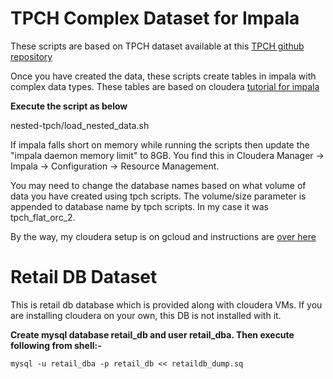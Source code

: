 # TPCH Complex Dataset for Impala
These scripts are based on TPCH dataset available at this [TPCH github repository](https://github.com/hortonworks/hive-testbench)

Once you have created the data, these scripts create tables in impala with complex data types. These tables are based on cloudera [tutorial for impala](https://www.cloudera.com/documentation/enterprise/5-10-x/topics/impala_complex_types.html#complex_types_examples)

**Execute the script as below**

nested-tpch/load_nested_data.sh

If impala falls short on memory while running the scripts then update the "impala daemon memory limit" to 8GB.  You find this in Cloudera Manager -> Impala -> Configuration -> Resource Management.

You may need to change the database names based on what volume of data you have created using tpch scripts. The volume/size parameter is appended to database name by tpch scripts. In my case it was tpch_flat_orc_2.

By the way, my cloudera setup is on gcloud and instructions are [over here](https://my-bigdata-blog.blogspot.com/search/label/Cloudera)

# Retail DB Dataset
This is retail db database which is provided  along with cloudera VMs. If you are installing cloudera on your own, this DB is not installed with it. 

**Create mysql database retail_db and user retail_dba.  Then execute following from shell:-**
```
mysql -u retail_dba -p retail_db << retaildb_dump.sq
```
